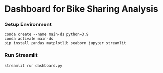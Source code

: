 # Dashboard for Bike Sharing Analysis

### Setup Environment
```
conda create --name main-ds python=3.9
conda activate main-ds
pip install pandas matplotlib seaborn jupyter streamlit
```

### Run Streamlit
```
streamlit run dashboard.py
```
